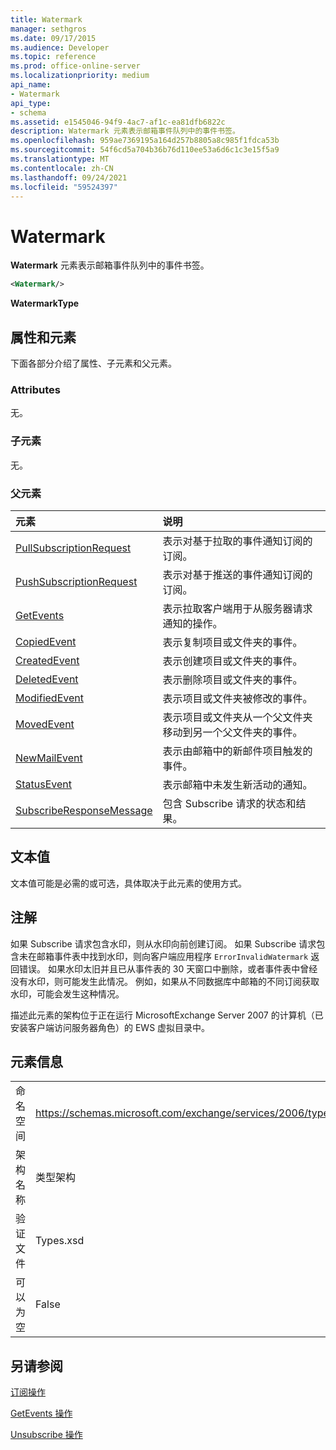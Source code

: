 ```yaml
---
title: Watermark
manager: sethgros
ms.date: 09/17/2015
ms.audience: Developer
ms.topic: reference
ms.prod: office-online-server
ms.localizationpriority: medium
api_name:
- Watermark
api_type:
- schema
ms.assetid: e1545046-94f9-4ac7-af1c-ea81dfb6822c
description: Watermark 元素表示邮箱事件队列中的事件书签。
ms.openlocfilehash: 959ae7369195a164d257b8805a8c985f1fdca53b
ms.sourcegitcommit: 54f6cd5a704b36b76d110ee53a6d6c1c3e15f5a9
ms.translationtype: MT
ms.contentlocale: zh-CN
ms.lasthandoff: 09/24/2021
ms.locfileid: "59524397"
---
```

# <a name="watermark"></a>Watermark

**Watermark** 元素表示邮箱事件队列中的事件书签。 
  
```xml
<Watermark/>
```

 **WatermarkType**
## <a name="attributes-and-elements"></a>属性和元素

下面各部分介绍了属性、子元素和父元素。
  
### <a name="attributes"></a>Attributes

无。
  
### <a name="child-elements"></a>子元素

无。
  
### <a name="parent-elements"></a>父元素

|**元素**|**说明**|
|:-----|:-----|
|[PullSubscriptionRequest](pullsubscriptionrequest.md) <br/> |表示对基于拉取的事件通知订阅的订阅。  <br/> |
|[PushSubscriptionRequest](pushsubscriptionrequest.md) <br/> |表示对基于推送的事件通知订阅的订阅。  <br/> |
|[GetEvents](getevents.md) <br/> |表示拉取客户端用于从服务器请求通知的操作。  <br/> |
|[CopiedEvent](copiedevent.md) <br/> |表示复制项目或文件夹的事件。  <br/> |
|[CreatedEvent](createdevent.md) <br/> |表示创建项目或文件夹的事件。  <br/> |
|[DeletedEvent](deletedevent.md) <br/> |表示删除项目或文件夹的事件。  <br/> |
|[ModifiedEvent](modifiedevent.md) <br/> |表示项目或文件夹被修改的事件。  <br/> |
|[MovedEvent](movedevent.md) <br/> |表示项目或文件夹从一个父文件夹移动到另一个父文件夹的事件。  <br/> |
|[NewMailEvent](newmailevent.md) <br/> |表示由邮箱中的新邮件项目触发的事件。  <br/> |
|[StatusEvent](statusevent.md) <br/> |表示邮箱中未发生新活动的通知。  <br/> |
|[SubscribeResponseMessage](subscriberesponsemessage.md) <br/> |包含 Subscribe 请求的状态和结果。  <br/> |
   
## <a name="text-value"></a>文本值

文本值可能是必需的或可选，具体取决于此元素的使用方式。
  
## <a name="remarks"></a>注解

如果 Subscribe 请求包含水印，则从水印向前创建订阅。 如果 Subscribe 请求包含未在邮箱事件表中找到水印，则向客户端应用程序  `ErrorInvalidWatermark` 返回错误。 如果水印太旧并且已从事件表的 30 天窗口中删除，或者事件表中曾经没有水印，则可能发生此情况。 例如，如果从不同数据库中邮箱的不同订阅获取水印，可能会发生这种情况。 
  
描述此元素的架构位于正在运行 MicrosoftExchange Server 2007 的计算机（已安装客户端访问服务器角色）的 EWS 虚拟目录中。
  
## <a name="element-information"></a>元素信息

|||
|:-----|:-----|
|命名空间  <br/> |https://schemas.microsoft.com/exchange/services/2006/types  <br/> |
|架构名称  <br/> |类型架构  <br/> |
|验证文件  <br/> |Types.xsd  <br/> |
|可以为空  <br/> |False  <br/> |
   
## <a name="see-also"></a>另请参阅



[订阅操作](subscribe-operation.md)
  
[GetEvents 操作](getevents-operation.md)
  
[Unsubscribe 操作](unsubscribe-operation.md)

